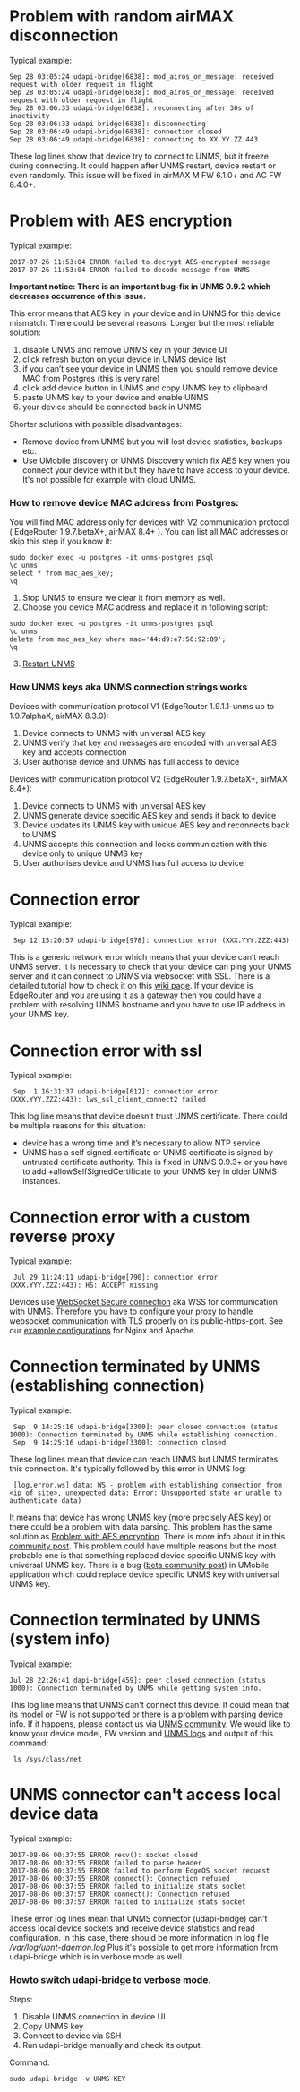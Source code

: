 # Problem with random airMAX disconnection

Typical example:

    Sep 28 03:05:24 udapi-bridge[6838]: mod_airos_on_message: received request with older request in flight
    Sep 28 03:05:24 udapi-bridge[6838]: mod_airos_on_message: received request with older request in flight
    Sep 28 03:06:33 udapi-bridge[6838]: reconnecting after 30s of inactivity
    Sep 28 03:06:33 udapi-bridge[6838]: disconnecting
    Sep 28 03:06:49 udapi-bridge[6838]: connection closed
    Sep 28 03:06:49 udapi-bridge[6838]: connecting to XX.YY.ZZ:443

These log lines show that device try to connect to UNMS, but it freeze during connecting. It could happen after UNMS restart, device restart or even randomly. This issue will be fixed in airMAX M FW 6.1.0+ and AC FW 8.4.0+.

# Problem with AES encryption

Typical example:

    2017-07-26 11:53:04 ERROR failed to decrypt AES-encrypted message
    2017-07-26 11:53:04 ERROR failed to decode message from UNMS

**Important notice: There is an important bug-fix in UNMS 0.9.2 which decreases occurrence of this issue.**

This error means that AES key in your device and in UNMS for this device mismatch. There could be several reasons. Longer but the most reliable solution:
1. disable UNMS and remove UNMS key in your device UI
2. click refresh button on your device in UNMS device list
3. if you can’t see your device in UNMS then you should remove device MAC from Postgres (this is very rare)
4. click add device button in UNMS and copy UNMS key to clipboard
5. paste UNMS key to your device and enable UNMS
6. your device should be connected back in UNMS

Shorter solutions with possible disadvantages:
* Remove device from UNMS but you will lost device statistics, backups etc.
* Use UMobile discovery or UNMS Discovery which fix AES key when you connect your device with it but they have to have access to your device. It's not possible for example with cloud UNMS.

### How to remove device MAC address from Postgres:
You will find MAC address only for devices with V2 communication protocol ( EdgeRouter 1.9.7.betaX+, airMAX 8.4+ ). You can list all MAC addresses or skip this step if you know it:
```
sudo docker exec -u postgres -it unms-postgres psql
\c unms
select * from mac_aes_key;
\q
```

1. Stop UNMS to ensure we clear it from memory as well.
2. Choose you device MAC address and replace it in following script:

```
sudo docker exec -u postgres -it unms-postgres psql
\c unms
delete from mac_aes_key where mac='44:d9:e7:50:92:89';
\q
```
3. [Restart UNMS](https://github.com/Ubiquiti-App/UNMS/wiki/Restart)

### How UNMS keys aka UNMS connection strings works

Devices with communication protocol V1 (EdgeRouter 1.9.1.1-unms up to 1.9.7alphaX, airMAX 8.3.0):
1. Device connects to UNMS with universal AES key
2. UNMS verify that key and messages are encoded with universal AES key and accepts connection
3. User authorise device and UNMS has full access to device

Devices with communication protocol V2 (EdgeRouter 1.9.7.betaX+, airMAX 8.4+):
1. Device connects to UNMS with universal AES key
2. UNMS generate device specific AES key and sends it back to device
3. Device updates its UNMS key with unique AES key and reconnects back to UNMS
4. UNMS accepts this connection and locks communication with this device only to unique UNMS key
3. User authorises device and UNMS has full access to device

# Connection error

Typical example:

     Sep 12 15:20:57 udapi-bridge[978]: connection error (XXX.YYY.ZZZ:443)

This is a generic network error which means that your device can’t reach UNMS server. It is necessary to check that your device can ping your UNMS server and it can connect to UNMS via websocket with SSL. There is a detailed tutorial how to check it on this [wiki page](https://github.com/Ubiquiti-App/UNMS/wiki/Discovery-Troubleshooting#i-can-discover-the-device-but-connection-to-unms-is-failing). If your device is EdgeRouter and you are using it as a gateway then you could have a problem with resolving UNMS hostname and you have to use IP address in your UNMS key.

# Connection error with ssl

Typical example:

     Sep  1 16:31:37 udapi-bridge[612]: connection error (XXX.YYY.ZZZ:443): lws_ssl_client_connect2 failed

This log line means that device doesn’t trust UNMS certificate. There could be multiple reasons for this situation:
* device has a wrong time and it’s necessary to allow NTP service
* UNMS has a self signed certificate or UNMS certificate is signed by untrusted certificate authority. This is fixed in UNMS 0.9.3+ or you have to add +allowSelfSignedCertificate to your UNMS key in older UNMS instances. 

# Connection error with a custom reverse proxy

Typical example:

     Jul 29 11:24:11 udapi-bridge[790]: connection error (XXX.YYY.ZZZ:443): HS: ACCEPT missing
    
Devices use [WebSocket Secure connection](https://en.wikipedia.org/wiki/WebSocket) aka WSS for communication with UNMS. Therefore you have to configure your proxy to handle websocket communication with TLS properly on its public-https-port. See our [example configurations](https://github.com/Ubiquiti-App/UNMS/wiki/Reverse-proxy-examples) for Nginx and Apache.

# Connection terminated by UNMS (establishing connection)

Typical example:

     Sep  9 14:25:16 udapi-bridge[3300]: peer closed connection (status 1000): Connection terminated by UNMS while establishing connection.                                                                                      
     Sep  9 14:25:16 udapi-bridge[3300]: connection closed  

These log lines mean that device can reach UNMS but UNMS terminates this connection. It's typically followed by this error in UNMS log:

     [log,error,ws] data: WS - problem with establishing connection from <ip of site>, unexpected data: Error: Unsupported state or unable to authenticate data)

It means that device has wrong UNMS key (more precisely AES key) or there could be a problem with data parsing. This problem has the same solution as [Problem with AES encryption](https://github.com/Ubiquiti-App/UNMS/wiki/Device-log-Troubleshooting#problem-with-aes-encryption). There is more info about it in this [community post](https://community.ubnt.com/t5/UNMS-Ubiquiti-Network-Management/EdgeRouter-Pro-fails-to-show-in-console/m-p/2053737#M1001). This problem could have multiple reasons but the most probable one is that something replaced device specific UNMS key with universal UNMS key. There is a bug ([beta community post](https://community.ubnt.com/t5/airCube-ISP-AC-Beta/Firmware-1-0-2-Web-UI-Issue/m-p/2056059#M530)) in UMobile application which could replace device specific UNMS key with universal UNMS key.  

# Connection terminated by UNMS (system info)

Typical example:

    Jul 28 22:26:41 dapi-bridge[459]: peer closed connection (status 1000): Connection terminated by UNMS while getting system info.

This log line means that UNMS can't connect this device. It could mean that its model or FW is not supported or there is a problem with parsing device info. If it happens, please contact us via [UNMS community](https://community.ubnt.com/t5/UNMS-Ubiquiti-Network-Management/bd-p/UNMSBeta). We would like to know your device model, FW version and [UNMS logs](https://github.com/Ubiquiti-App/UNMS/wiki/Discovery-Troubleshooting#where-to-find-unms-logs) and output of this command:

     ls /sys/class/net

# UNMS connector can't access local device data

Typical example:

    2017-08-06 00:37:55 ERROR recv(): socket closed
    2017-08-06 00:37:55 ERROR failed to parse header
    2017-08-06 00:37:55 ERROR failed to perform EdgeOS socket request
    2017-08-06 00:37:55 ERROR connect(): Connection refused
    2017-08-06 00:37:55 ERROR failed to initialize stats socket
    2017-08-06 00:37:57 ERROR connect(): Connection refused
    2017-08-06 00:37:57 ERROR failed to initialize stats socket

These error log lines mean that UNMS connector (udapi-bridge) can't access local device sockets and receive device statistics and read configuration. In this case, there should be more information in log file _/var/log/ubnt-daemon.log_ Plus it's possible to get more information from udapi-bridge which is in verbose mode as well. 

### Howto switch udapi-bridge to verbose mode.
Steps:
1. Disable UNMS connection in device UI 
2. Copy UNMS key
3. Connect to device via SSH
4. Run udapi-bridge manually and check its output.

Command:

    sudo udapi-bridge -v UNMS-KEY